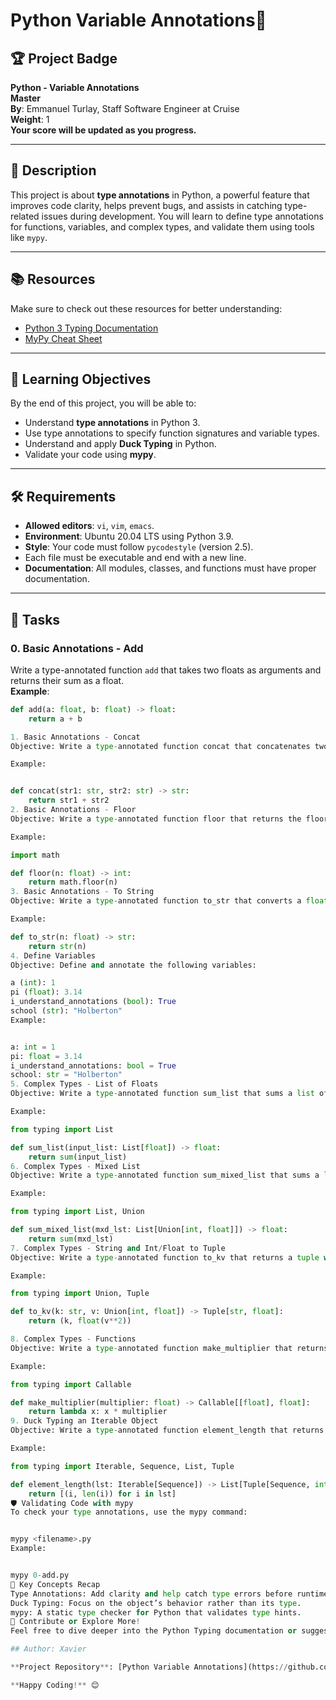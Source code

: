 # Python Variable Annotations🎄

## 🏆 Project Badge
**Python - Variable Annotations**  
**Master**  
**By**: Emmanuel Turlay, Staff Software Engineer at Cruise  
**Weight**: 1  
**Your score will be updated as you progress.**

---

## 📖 Description
This project is about **type annotations** in Python, a powerful feature that improves code clarity, helps prevent bugs, and assists in catching type-related issues during development. You will learn to define type annotations for functions, variables, and complex types, and validate them using tools like `mypy`.

---

## 📚 Resources
Make sure to check out these resources for better understanding:
- [Python 3 Typing Documentation](https://docs.python.org/3/library/typing.html)  
- [MyPy Cheat Sheet](https://mypy.readthedocs.io/en/stable/cheat_sheet_py3.html)

---

## 🎯 Learning Objectives
By the end of this project, you will be able to:
- Understand **type annotations** in Python 3.
- Use type annotations to specify function signatures and variable types.
- Understand and apply **Duck Typing** in Python.
- Validate your code using **mypy**.

---

## 🛠 Requirements
- **Allowed editors**: `vi`, `vim`, `emacs`.  
- **Environment**: Ubuntu 20.04 LTS using Python 3.9.  
- **Style**: Your code must follow `pycodestyle` (version 2.5).  
- Each file must be executable and end with a new line.  
- **Documentation**: All modules, classes, and functions must have proper documentation.

---

## 📝 Tasks

### 0. Basic Annotations - Add
Write a type-annotated function `add` that takes two floats as arguments and returns their sum as a float.  
**Example**:
```python
def add(a: float, b: float) -> float:
    return a + b

1. Basic Annotations - Concat
Objective: Write a type-annotated function concat that concatenates two strings.

Example:


def concat(str1: str, str2: str) -> str:
    return str1 + str2
2. Basic Annotations - Floor
Objective: Write a type-annotated function floor that returns the floor of a float.

Example:

import math

def floor(n: float) -> int:
    return math.floor(n)
3. Basic Annotations - To String
Objective: Write a type-annotated function to_str that converts a float to its string representation.

Example:

def to_str(n: float) -> str:
    return str(n)
4. Define Variables
Objective: Define and annotate the following variables:

a (int): 1
pi (float): 3.14
i_understand_annotations (bool): True
school (str): "Holberton"
Example:


a: int = 1
pi: float = 3.14
i_understand_annotations: bool = True
school: str = "Holberton"
5. Complex Types - List of Floats
Objective: Write a type-annotated function sum_list that sums a list of floats.

Example:

from typing import List

def sum_list(input_list: List[float]) -> float:
    return sum(input_list)
6. Complex Types - Mixed List
Objective: Write a type-annotated function sum_mixed_list that sums a list containing integers and floats.

Example:

from typing import List, Union

def sum_mixed_list(mxd_lst: List[Union[int, float]]) -> float:
    return sum(mxd_lst)
7. Complex Types - String and Int/Float to Tuple
Objective: Write a type-annotated function to_kv that returns a tuple with a string and the square of an int/float as a float.

Example:

from typing import Union, Tuple

def to_kv(k: str, v: Union[int, float]) -> Tuple[str, float]:
    return (k, float(v**2))

8. Complex Types - Functions
Objective: Write a type-annotated function make_multiplier that returns a function to multiply a float by a given multiplier.

Example:

from typing import Callable

def make_multiplier(multiplier: float) -> Callable[[float], float]:
    return lambda x: x * multiplier
9. Duck Typing an Iterable Object
Objective: Write a type-annotated function element_length that returns a list of tuples containing an element and its length.

Example:

from typing import Iterable, Sequence, List, Tuple

def element_length(lst: Iterable[Sequence]) -> List[Tuple[Sequence, int]]:
    return [(i, len(i)) for i in lst]
🛡️ Validating Code with mypy
To check your type annotations, use the mypy command:


mypy <filename>.py
Example:


mypy 0-add.py
📌 Key Concepts Recap
Type Annotations: Add clarity and help catch type errors before runtime.
Duck Typing: Focus on the object’s behavior rather than its type.
mypy: A static type checker for Python that validates type hints.
🌟 Contribute or Explore More!
Feel free to dive deeper into the Python Typing documentation or suggest improvements to this repository. 🚀

## Author: Xavier

**Project Repository**: [Python Variable Annotations](https://github.com/Xa-C24/holbertonschool-web_back_end)

**Happy Coding!** 😊
